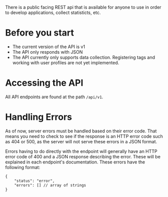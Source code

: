 There is a public facing REST api that is available for anyone to use in order to develop applications, collect
statisticts, etc.

Before you start
================

* The current version of the API is v1
* The API only responds with JSON
* The API currently only supports data collection. Registering tags and working with user profiles are not yet
implemented.

Accessing the API
=================

All API endpoints are found at the path `/api/v1`.

Handling Errors
===============

As of now, server errors must be handled based on their error code. That means you need to check to see if the response
is an HTTP error code such as 404 or 500, as the server will not serve these errors in a JSON format.

Errors having to do directly with the endpoint will generally have an HTTP error code of 400 and a JSON response
describing the error. These will be explained in each endpoint's documentation. These errors have the following format:

    {
        "status": "error",
        "errors": [] // array of strings
    }